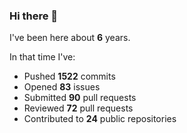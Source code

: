 ### Hi there 👋

I've been here about **6** years.

In that time I've:

- Pushed **1522** commits
- Opened **83** issues
- Submitted **90** pull requests
- Reviewed **72** pull requests
- Contributed to **24** public repositories

<!-- ![My scrobbles](https://lastfm-recently-played.vercel.app/api?user=dotdub) -->
